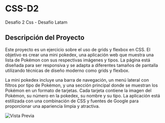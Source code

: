 # CSS-D2
Desafío 2 Css - Desafío Latam
## Descripción del Proyecto

Este proyecto es un ejercicio sobre el uso de grids y flexbox en CSS. El objetivo es crear una mini pokedex, una aplicación web que muestra una lista de Pokémon con sus respectivas imágenes y tipos. La página está diseñada para ser responsiva y se adapta a diferentes tamaños de pantalla utilizando técnicas de diseño moderno como grids y flexbox.

La mini pokedex incluye una barra de navegación, un menú lateral con filtros por tipo de Pokémon, y una sección principal donde se muestran los Pokémon en un formato de tarjetas. Cada tarjeta contiene la imagen del Pokémon, su número en la pokedex, su nombre y su tipo. La aplicación está estilizada con una combinación de CSS y fuentes de Google para proporcionar una apariencia limpia y atractiva.

![Vista Previa](./Assets/img/Opera%20Instantánea_2024-12-09_144447_127.0.0.1.png)
